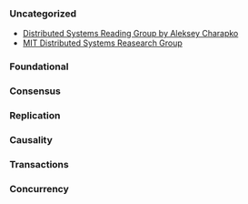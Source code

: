 ### Uncategorized
* [Distributed Systems Reading Group by Aleksey Charapko](http://charap.co/category/reading-group/)
* [MIT Distributed Systems Reasearch Group](http://dsrg.pdos.csail.mit.edu/papers/) 
### Foundational 

### Consensus

### Replication

### Causality

### Transactions

### Concurrency
